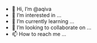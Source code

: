 - 👋 Hi, I’m @aqiva
- 👀 I’m interested in ...
- 🌱 I’m currently learning ...
- 💞️ I’m looking to collaborate on ...
- 📫 How to reach me ...

<!---
aqiva/aqiva is a ✨ special ✨ repository because its `README.md` (this file) appears on your GitHub profile.
You can click the Preview link to take a look at your changes.
--->
